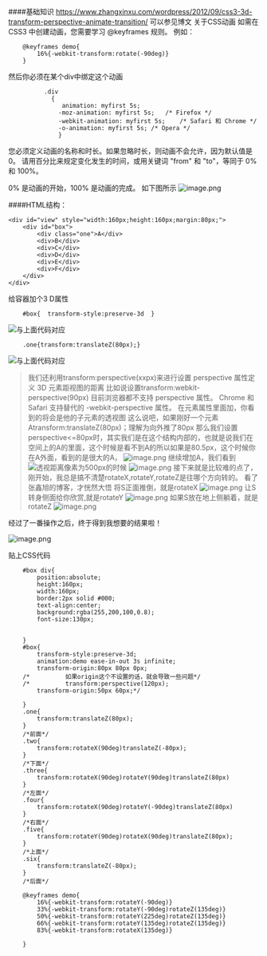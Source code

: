 ####基础知识
https://www.zhangxinxu.com/wordpress/2012/09/css3-3d-transform-perspective-animate-transition/
可以参见博文
关于CSS动画
如需在 CSS3 中创建动画，您需要学习 @keyframes 规则。
例如：

        @keyframes demo{
            16%{-webkit-transform:rotate(-90deg)}
        }
然后你必须在某个div中绑定这个动画

              .div
                {
                   animation: myfirst 5s;
                  -moz-animation: myfirst 5s;   /* Firefox */
                  -webkit-animation: myfirst 5s;    /* Safari 和 Chrome */
                  -o-animation: myfirst 5s; /* Opera */
                  }
您必须定义动画的名称和时长。如果忽略时长，则动画不会允许，因为默认值是 0。
请用百分比来规定变化发生的时间，或用关键词 "from" 和 "to"，等同于 0% 和 100%。

0% 是动画的开始，100% 是动画的完成。
如下图所示
![image.png](https://upload-images.jianshu.io/upload_images/7728915-75b9155fed9d0c86.png?imageMogr2/auto-orient/strip%7CimageView2/2/w/1240)



####HTML结构：

    <div id="view" style="width:160px;height:160px;margin:80px;">
        <div id="box">
            <div class="one">A</div>
            <div>B</div>
            <div>C</div>
            <div>D</div>
            <div>E</div>
            <div>F</div>
        </div>
    </div>

给容器加个3 D属性      

        #box{  transform-style:preserve-3d  }
![与上面代码对应](https://upload-images.jianshu.io/upload_images/7728915-bbfa09a6a78c77b1.png?imageMogr2/auto-orient/strip%7CimageView2/2/w/1240)


        .one{transform:translateZ(80px);}
![与上面代码对应](https://upload-images.jianshu.io/upload_images/7728915-0a9e7eb141eac83c.png?imageMogr2/auto-orient/strip%7CimageView2/2/w/1240)

>我们还利用transform:perspective(xxpx)来进行设置
perspective 属性定义 3D 元素距视图的距离
比如说设置transform:webkit-perspective(90px)
目前浏览器都不支持 perspective 属性。
Chrome 和 Safari 支持替代的 -webkit-perspective 属性。
在元素属性里面加，你看到的将会是他的子元素的透视图
这么说吧，如果刚好一个元素Atransform:translateZ(80px)；理解为向外推了80px
那么我们设置perspective<=80px时，其实我们是在这个结构内部的，也就是说我们在空间上的A的里面，这个时候是看不到A的所以如果是80.5px，这个时候你在A外面，看到的是很大的A，
![image.png](https://upload-images.jianshu.io/upload_images/7728915-6a95c0b660c0f3ea.png?imageMogr2/auto-orient/strip%7CimageView2/2/w/1240)
继续增加A，我们看到
![透视距离像素为500px的时候](https://upload-images.jianshu.io/upload_images/7728915-982896e61bb5182a.png?imageMogr2/auto-orient/strip%7CimageView2/2/w/1240)
![image.png](https://upload-images.jianshu.io/upload_images/7728915-5231a3751e66bfb1.png?imageMogr2/auto-orient/strip%7CimageView2/2/w/1240)
接下来就是比较难的点了，刚开始，我总是搞不清楚rotateX,rotateY,rotateZ是往哪个方向转的。
看了张鑫旭的博客，才恍然大悟
将S正面推倒，就是rotateX
![image.png](https://upload-images.jianshu.io/upload_images/7728915-40540286e033fb27.png?imageMogr2/auto-orient/strip%7CimageView2/2/w/1240)
让S转身侧面给你欣赏,就是rotateY
![image.png](https://upload-images.jianshu.io/upload_images/7728915-ba967eb2c942be2c.png?imageMogr2/auto-orient/strip%7CimageView2/2/w/1240)
如果S放在地上侧躺着，就是rotateZ
![image.png](https://upload-images.jianshu.io/upload_images/7728915-2b31034a72045bc9.png?imageMogr2/auto-orient/strip%7CimageView2/2/w/1240)

经过了一番操作之后，终于得到我想要的结果啦！

![image.png](https://upload-images.jianshu.io/upload_images/7728915-5610b1ee9ab78976.png?imageMogr2/auto-orient/strip%7CimageView2/2/w/1240)

贴上CSS代码

        #box div{
            position:absolute;
            height:160px;
            width:160px;
            border:2px solid #000;
            text-align:center;
            background:rgba(255,200,100,0.8);
            font-size:130px;

            
        }
        #box{
            transform-style:preserve-3d;
            animation:demo ease-in-out 3s infinite;
            transform-origin:80px 80px 0px; 
        /*          如果origin这个不设置的话，就会导致一些问题*/
        /*          transform:perspective(120px);
            transform-origin:50px 60px;*/

        }
        .one{
            transform:translateZ(80px);
        }
        /*前面*/
        .two{
            transform:rotateX(90deg)translateZ(-80px);
        }
        /*下面*/
        .three{
            transform:rotateX(90deg)rotateY(90deg)translateZ(80px)
        }
        /*左面*/
        .four{
            transform:rotateX(90deg)rotateY(-90deg)translateZ(80px)
        }
        /*右面*/
        .five{
            transform:rotateY(90deg)rotateX(90deg)translateZ(80px);
        }
        /*上面*/
        .six{
            transform:translateZ(-80px);
        }
        /*后面*/

        @keyframes demo{
            16%{-webkit-transform:rotateY(-90deg)}
            33%{-webkit-transform:rotateY(-90deg)rotateZ(135deg)}
            50%{-webkit-transform:rotateY(225deg)rotateZ(135deg)}
            66%{-webkit-transform:rotateY(135deg)rotateZ(135deg)}
            83%{-webkit-transform:rotateX(135deg)}

        }












